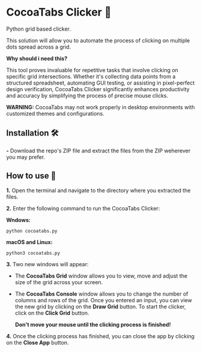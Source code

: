 # CocoaTabs Clicker 🍫

Python grid based clicker.

This solution will allow you to automate the process of clicking on multiple dots spread across a grid.

**Why should i need this?**

This tool proves invaluable for repetitive tasks that involve clicking on specific grid intersections. Whether it's collecting data points from a structured spreadsheet, automating GUI testing, or assisting in pixel-perfect design verification, CocoaTabs Clicker significantly enhances productivity and accuracy by simplifying the process of precise mouse clicks.

**WARNING:** CocoaTabs may not work properly in desktop environments with customized themes and configurations.

## Installation 🛠️

**-** Download the repo's ZIP file and extract the files from the ZIP weherever you may prefer.

## How to use 📖

**1.** Open the terminal and navigate to the directory where you extracted the files.

**2.** Enter the following command to run the CocoaTabs Clicker:

  **Wndows:**
```shell
python cocoatabs.py
```

  **macOS and Linux:**
```shell
python3 cocoatabs.py
```

**3.** Two new windows will appear:

  - The **CocoaTabs Grid** window allows you to view, move and adjust the size of the grid across your screen.
  
  - The **CocoaTabs Console** window allows you to change the number of columns and rows of the grid. Once you entered an input, you can view the new grid by clicking on the **Draw Grid** button. To start the clicker, click on the **Click Grid** button.

    **Don't move your mouse until the clicking process is finished!**

**4.** Once the clicking process has finished, you can close the app by clicking on the **Close App** button.
